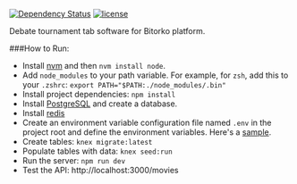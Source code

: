 [![Dependency Status](https://david-dm.org/bitorko/server.svg)](https://david-dm.org/bitorko/server)
[![license](https://img.shields.io/github/license/mashape/apistatus.svg?maxAge=2592000)](https://opensource.org/licenses/MIT)

Debate tournament tab software for Bitorko platform.

###How to Run:

 - Install [nvm](https://github.com/creationix/nvm) and then `nvm install node`.
 - Add `node_modules` to your path variable. For example, for `zsh`, add this to your `.zshrc`: `export PATH="$PATH:./node_modules/.bin"`
 - Install project dependencies: `npm install`
 - Install [PostgreSQL](https://www.postgresql.org/download/) and create a database.
 - Install [redis](http://redis.io)
 - Create an environment variable configuration file named `.env` in the project root and define the environment variables. Here's a [sample](https://gist.github.com/afm-sayem/b000849ffa2f38169c73d2c9bb165bc0).
 - Create tables: `knex migrate:latest`
 - Populate tables with data: `knex seed:run`
 - Run the server: `npm run dev`
 - Test the API: http://localhost:3000/movies

